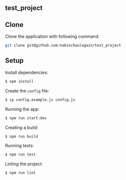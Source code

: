 ## test_project
  

## Clone
Clone the application with following command.
```bash
git clone git@github.com:nabinchaulagain/test_project
```

## Setup

Install dependencies:

```bash
$ npm install
```

Create the `config` file:

```bash
$ cp config.example.js config.js
```

Running the app:

```bash
$ npm run start:dev
```

Creating a build:

```bash
$ npm run build
```

Running tests:

```bash
$ npm run test
```

Linting the project:

```bash
$ npm run lint
```


